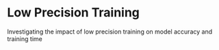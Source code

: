 # Low Precision Training
Investigating the impact of low precision training on model accuracy and training time
